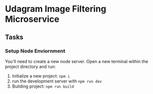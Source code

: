 # Udagram Image Filtering Microservice

## Tasks

### Setup Node Enviornment

You'll need to create a new node server. Open a new terminal within the project directory and run:

1. Initialize a new project: `npm i`
2. run the development server with `npm run dev`
3. Building project: `npm run build`
